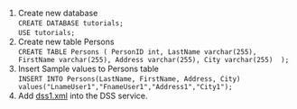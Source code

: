 1. Create new database
<br>`CREATE DATABASE tutorials;`
<br>`USE tutorials;`
2. Create new table Persons
<br>`CREATE TABLE Persons (
    PersonID int,
    LastName varchar(255),
    FirstName varchar(255),
    Address varchar(255),
    City varchar(255) 
);`
3. Insert Sample values to Persons table
<br>`INSERT INTO Persons(LastName, FirstName, Address, City) values("LnameUser1","FnameUser1","Address1","City1");`
4. Add [dss1.xml](dss1.xml) into the DSS service.